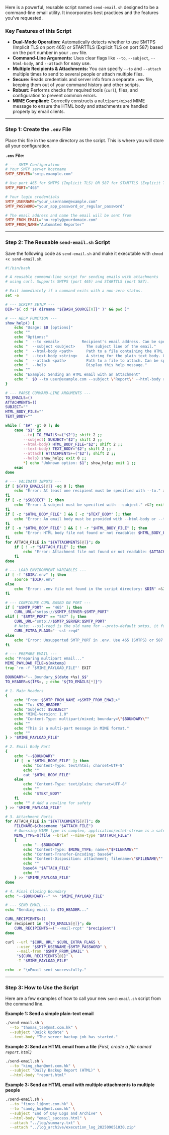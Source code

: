 Here is a powerful, reusable script named `send-email.sh` designed to be a command-line email utility. It incorporates best practices and the features you've requested.

### Key Features of this Script

*   **Dual-Mode Operation:** Automatically detects whether to use SMTPS (Implicit TLS on port 465) or STARTTLS (Explicit TLS on port 587) based on the port number in your `.env` file.
*   **Command-Line Arguments:** Uses clear flags like `--to`, `--subject`, `--html-body`, and `--attach` for easy use.
*   **Multiple Recipients & Attachments:** You can specify `--to` and `--attach` multiple times to send to several people or attach multiple files.
*   **Secure:** Reads credentials and server info from a separate `.env` file, keeping them out of your command history and other scripts.
*   **Robust:** Performs checks for required tools (`curl`), files, and configuration to prevent common errors.
*   **MIME Compliant:** Correctly constructs a `multipart/mixed` MIME message to ensure the HTML body and attachments are handled properly by email clients.

---

### Step 1: Create the `.env` File

Place this file in the same directory as the script. This is where you will store all your configuration.

**`.env` File:**
```ini
# --- SMTP Configuration ---
# Your SMTP server hostname
SMTP_SERVER="smtp.example.com"

# Use port 465 for SMTPS (Implicit TLS) OR 587 for STARTTLS (Explicit TLS)
SMTP_PORT="465"

# Your login credentials
SMTP_USERNAME="your_username@example.com"
SMTP_PASSWORD="your_app_password_or_regular_password"

# The email address and name the email will be sent from
SMTP_FROM_EMAIL="no-reply@yourdomain.com"
SMTP_FROM_NAME="Automated Reporter"
```

---

### Step 2: The Reusable `send-email.sh` Script

Save the following code as `send-email.sh` and make it executable with `chmod +x send-email.sh`.

```bash
#!/bin/bash

# A reusable command-line script for sending emails with attachments
# using curl. Supports SMTPS (port 465) and STARTTLS (port 587).

# Exit immediately if a command exits with a non-zero status.
set -e

# --- SCRIPT SETUP ---
DIR="$( cd "$( dirname "${BASH_SOURCE[0]}" )" && pwd )"

# --- HELP FUNCTION ---
show_help() {
    echo "Usage: $0 [options]"
    echo ""
    echo "Options:"
    echo "  --to <email>          Recipient's email address. Can be specified multiple times."
    echo "  --subject <subject>     The subject line of the email."
    echo "  --html-body <path>      Path to a file containing the HTML body."
    echo "  --text-body <string>    A string for the plain text body. Use instead of --html-body."
    echo "  --attach <path>         Path to a file to attach. Can be specified multiple times."
    echo "  --help                  Display this help message."
    echo ""
    echo "Example: Sending an HTML email with an attachment"
    echo "  $0 --to user@example.com --subject \"Report\" --html-body report.html --attach data.zip"
}

# --- PARSE COMMAND-LINE ARGUMENTS ---
TO_EMAILS=()
ATTACHMENTS=()
SUBJECT=""
HTML_BODY_FILE=""
TEXT_BODY=""

while [ "$#" -gt 0 ]; do
    case "$1" in
        --to) TO_EMAILS+=("$2"); shift 2 ;;
        --subject) SUBJECT="$2"; shift 2 ;;
        --html-body) HTML_BODY_FILE="$2"; shift 2 ;;
        --text-body) TEXT_BODY="$2"; shift 2 ;;
        --attach) ATTACHMENTS+=("$2"); shift 2 ;;
        --help) show_help; exit 0 ;;
        *) echo "Unknown option: $1"; show_help; exit 1 ;;
    esac
done

# --- VALIDATE INPUTS ---
if [ ${#TO_EMAILS[@]} -eq 0 ]; then
    echo "Error: At least one recipient must be specified with --to." >&2; exit 1
fi
if [ -z "$SUBJECT" ]; then
    echo "Error: A subject must be specified with --subject." >&2; exit 1
fi
if [ -z "$HTML_BODY_FILE" ] && [ -z "$TEXT_BODY" ]; then
    echo "Error: An email body must be provided with --html-body or --text-body." >&2; exit 1
fi
if [ -n "$HTML_BODY_FILE" ] && [ ! -r "$HTML_BODY_FILE" ]; then
    echo "Error: HTML body file not found or not readable: $HTML_BODY_FILE" >&2; exit 1
fi
for ATTACH_FILE in "${ATTACHMENTS[@]}"; do
    if [ ! -r "$ATTACH_FILE" ]; then
        echo "Error: Attachment file not found or not readable: $ATTACH_FILE" >&2; exit 1
    fi
done

# --- LOAD ENVIRONMENT VARIABLES ---
if [ -f "$DIR/.env" ]; then
    source "$DIR/.env"
else
    echo "Error: .env file not found in the script directory: $DIR" >&2; exit 1
fi

# --- CONFIGURE CURL BASED ON PORT ---
if [ "$SMTP_PORT" == "465" ]; then
    CURL_URL="smtps://$SMTP_SERVER:$SMTP_PORT"
elif [ "$SMTP_PORT" == "587" ]; then
    CURL_URL="smtp://$SMTP_SERVER:$SMTP_PORT"
    # Note: --ssl-reqd is the old name for --proto-default smtps, it forces STARTTLS
    CURL_EXTRA_FLAGS="--ssl-reqd"
else
    echo "Error: Unsupported SMTP_PORT in .env. Use 465 (SMTPS) or 587 (STARTTLS)." >&2; exit 1
fi

# --- PREPARE EMAIL ---
echo "Preparing multipart email..."
MIME_PAYLOAD_FILE=$(mktemp)
trap 'rm -f "$MIME_PAYLOAD_FILE"' EXIT

BOUNDARY="--_Boundary_$(date +%s)_$$"
TO_HEADER=$(IFS=, ; echo "${TO_EMAILS[*]}")

# 1. Main Headers
{
    echo "From: $SMTP_FROM_NAME <$SMTP_FROM_EMAIL>"
    echo "To: $TO_HEADER"
    echo "Subject: $SUBJECT"
    echo "MIME-Version: 1.0"
    echo "Content-Type: multipart/mixed; boundary=\"$BOUNDARY\""
    echo ""
    echo "This is a multi-part message in MIME format."
    echo ""
} > "$MIME_PAYLOAD_FILE"

# 2. Email Body Part
{
    echo "--$BOUNDARY"
    if [ -n "$HTML_BODY_FILE" ]; then
        echo "Content-Type: text/html; charset=UTF-8"
        echo ""
        cat "$HTML_BODY_FILE"
    else
        echo "Content-Type: text/plain; charset=UTF-8"
        echo ""
        echo "$TEXT_BODY"
    fi
    echo "" # Add a newline for safety
} >> "$MIME_PAYLOAD_FILE"

# 3. Attachment Parts
for ATTACH_FILE in "${ATTACHMENTS[@]}"; do
    FILENAME=$(basename "$ATTACH_FILE")
    # Guessing MIME type is complex, application/octet-stream is a safe default
    MIME_TYPE=$(file --brief --mime-type "$ATTACH_FILE")
    {
        echo "--$BOUNDARY"
        echo "Content-Type: $MIME_TYPE; name=\"$FILENAME\""
        echo "Content-Transfer-Encoding: base64"
        echo "Content-Disposition: attachment; filename=\"$FILENAME\""
        echo ""
        base64 "$ATTACH_FILE"
        echo ""
    } >> "$MIME_PAYLOAD_FILE"
done

# 4. Final Closing Boundary
echo "--$BOUNDARY--" >> "$MIME_PAYLOAD_FILE"

# --- SEND EMAIL ---
echo "Sending email to $TO_HEADER..."

CURL_RECIPIENTS=()
for recipient in "${TO_EMAILS[@]}"; do
    CURL_RECIPIENTS+=('--mail-rcpt' "$recipient")
done

curl --url "$CURL_URL" $CURL_EXTRA_FLAGS \
     --user "$SMTP_USERNAME:$SMTP_PASSWORD" \
     --mail-from "$SMTP_FROM_EMAIL" \
     "${CURL_RECIPIENTS[@]}" \
     -T "$MIME_PAYLOAD_FILE"

echo -e "\nEmail sent successfully."
```

---

### Step 3: How to Use the Script

Here are a few examples of how to call your new `send-email.sh` script from the command line.

**Example 1: Send a simple plain-text email**
```sh
./send-email.sh \
  --to "thomas_tse@nmt.com.hk" \
  --subject "Quick Update" \
  --text-body "The server backup job has started."
```

**Example 2: Send an HTML email from a file**
*(First, create a file named `report.html`)*
```sh
./send-email.sh \
  --to "king_chan@nmt.com.hk" \
  --subject "Daily Backup Report (HTML)" \
  --html-body "report.html"
```

**Example 3: Send an HTML email with multiple attachments to multiple people**
```sh
./send-email.sh \
  --to "finco_li@nmt.com.hk" \
  --to "sandy_hui@nmt.com.hk" \
  --subject "End of Day Logs and Archive" \
  --html-body "email_success.html" \
  --attach "../log/summary.txt" \
  --attach "../log_archive/execution_log_202509051030.zip"
```